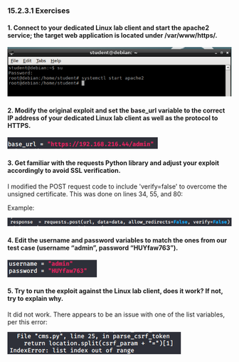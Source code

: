 ### 15.2.3.1 Exercises
#### 1. Connect to your dedicated Linux lab client and start the apache2 service; the target web application is located under /var/www/https/.

![image-20200717123230819](.15.2.3.1.assets/image-20200717123230819.png)

#### 2. Modify the original exploit and set the base_url variable to the correct IP address of your dedicated Linux lab client as well as the protocol to HTTPS.

![image-20200717125300218](.15.2.3.1.assets/image-20200717125300218.png)

#### 3. Get familiar with the requests Python library and adjust your exploit accordingly to avoid SSL verification.

I modified the POST request code to include 'verify=false' to overcome the unsigned certificate.  This was done on lines 34, 55, and 80:

Example:

![image-20200717130034302](.15.2.3.1.assets/image-20200717130034302.png)

#### 4. Edit the username and password variables to match the ones from our test case (username “admin”, password “HUYfaw763”).

![image-20200717130048226](.15.2.3.1.assets/image-20200717130048226.png)

#### 5. Try to run the exploit against the Linux lab client, does it work? If not, try to explain why.

It did not work.  There appears to be an issue with one of the list variables, per this error:

![image-20200717130135824](.15.2.3.1.assets/image-20200717130135824.png)